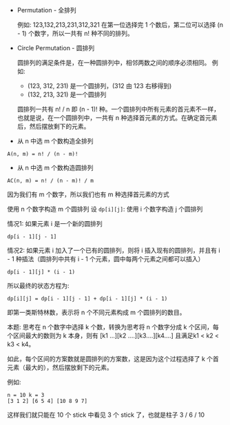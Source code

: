 - Permutation - 全排列
 
  例如: 123,132,213,231,312,321 在第一位选择完 1 个数后，第二位可以选择 (n - 1) 个数字，所以一共有 n! 种不同的排列。


- Circle Permutation - 圆排列

  圆排列的满足条件是，在一种圆排列中，相邻两数之间的顺序必须相同。 
  例如:
  - (123, 312, 231) 是一个圆排列，(312 由 123 右移得到)
  - (132, 213, 321) 是一个圆排列
  
  圆排列一共有 n! / n 即 (n - 1)! 种。一个圆排列中所有元素的首元素不一样，也就是说，在一个圆排列中，一共有 n 种选择首元素的方式。在确定首元素后，然后摆放剩下的元素。


- 从 n 中选 m 个数构造全排列
```
A(n, m) = n! / (n - m)!
```

- 从 n 中选 m 个数构造圆排列
```
AC(n, m) = n! / (n - m)! / m
```

因为我们有 m 个数字，所以我们也有 m 种选择首元素的方式

使用 n 个数字构造 m 个圆排列
设 `dp[i][j]`: 使用 i 个数字构造 j 个圆排列

情况1: 如果元素 i 是一个新的圆排列
```
dp[i - 1][j - 1]
```
情况2: 如果元素 i 加入了一个已有的圆排列，则将 i 插入现有的圆排列，并且有 i - 1 种插法（圆排列中共有 i - 1 个元素，圆中每两个元素之间都可以插入）
```
dp[i - 1][j] * (i - 1)
```
所以最终的状态方程为:
```
dp[i][j] = dp[i - 1][j - 1] + dp[i - 1][j] * (i - 1)
```

即第一类斯特林数，表示将 n 个不同元素构成 m 个圆排列的数目。 

本题: 思考在 n 个数字中选择 k 个数，转换为思考将 n 个数字分成 k 个区间，每个区间最大的数则为 k 本身，则有 [k1 ...][k2 ....][k3....][k4....] 且满足k1 < k2 < k3 < k4。

如此，每个区间的方案数就是圆排列的方案数，这是因为这个过程选择了 k 个首元素（最大的），然后摆放剩下的元素。

例如:
```
n = 10 k = 3
[3 1 2] [6 5 4] [10 8 9 7]
```

这样我们就只能在 10 个 stick 中看见 3 个 stick 了，也就是柱子 3 / 6 / 10


